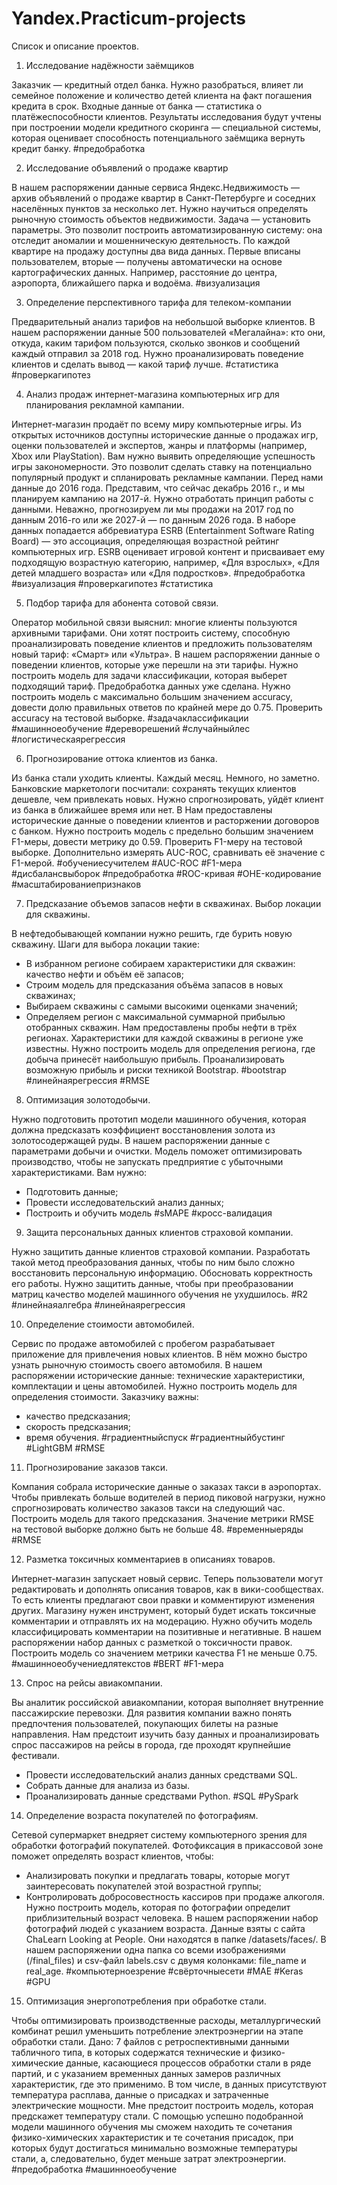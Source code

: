 # Yandex.Practicum-projects
Список и описание проектов.

1. Исследование надёжности заёмщиков


Заказчик — кредитный отдел банка. Нужно разобраться, влияет ли семейное положение и количество детей клиента на факт погашения кредита в срок. Входные данные от банка — статистика о платёжеспособности клиентов.
Результаты исследования будут учтены при построении модели кредитного скоринга — специальной системы, которая оценивает способность потенциального заёмщика вернуть кредит банку.
#предобработка 

2. Исследование объявлений о продаже квартир

В нашем распоряжении данные сервиса Яндекс.Недвижимость — архив объявлений о продаже квартир в Санкт-Петербурге и соседних населённых пунктов за несколько лет. Нужно научиться определять рыночную стоимость объектов недвижимости. Задача — установить параметры. Это позволит построить автоматизированную систему: она отследит аномалии и мошенническую деятельность.
По каждой квартире на продажу доступны два вида данных. Первые вписаны пользователем, вторые — получены автоматически на основе картографических данных. Например, расстояние до центра, аэропорта, ближайшего парка и водоёма.
#визуализация

3. Определение перспективного тарифа для телеком-компании

Предварительный анализ тарифов на небольшой выборке клиентов. В нашем распоряжении данные 500 пользователей «Мегалайна»: кто они, откуда, каким тарифом пользуются, сколько звонков и сообщений каждый отправил за 2018 год. Нужно проанализировать поведение клиентов и сделать вывод — какой тариф лучше.
#статистика #проверкагипотез

4. Анализ продаж интернет-магазина компьютерных игр для планирования рекламной кампании.

Интернет-магазин продаёт по всему миру компьютерные игры. Из открытых источников доступны исторические данные о продажах игр, оценки пользователей и экспертов, жанры и платформы (например, Xbox или PlayStation). Вам нужно выявить определяющие успешность игры закономерности. Это позволит сделать ставку на потенциально популярный продукт и спланировать рекламные кампании.
Перед нами данные до 2016 года. Представим, что сейчас декабрь 2016 г., и мы планируем кампанию на 2017-й. Нужно отработать принцип работы с данными. Неважно, прогнозируем ли мы продажи на 2017 год по данным 2016-го или же 2027-й — по данным 2026 года.
В наборе данных попадается аббревиатура ESRB (Entertainment Software Rating Board) — это ассоциация, определяющая возрастной рейтинг компьютерных игр. ESRB оценивает игровой контент и присваивает ему подходящую возрастную категорию, например, «Для взрослых», «Для детей младшего возраста» или «Для подростков».
#предобработка #визуализация #проверкагипотез #статистика 

5. Подбор тарифа для абонента сотовой связи.

Оператор мобильной связи выяснил: многие клиенты пользуются архивными тарифами. Они хотят построить систему, способную проанализировать поведение клиентов и предложить пользователям новый тариф: «Смарт» или «Ультра».
В нашем распоряжении данные о поведении клиентов, которые уже перешли на эти тарифы. Нужно построить модель для задачи классификации, которая выберет подходящий тариф. Предобработка данных уже сделана.
Нужно построить модель с максимально большим значением accuracy, довести долю правильных ответов по крайней мере до 0.75. Проверить accuracy на тестовой выборке.
#задачаклассификации #машинноеобучение #дереворешений #случайныйлес #логистическаярегрессия 

6. Прогнозирование оттока клиентов из банка.

Из банка стали уходить клиенты. Каждый месяц. Немного, но заметно. Банковские маркетологи посчитали: сохранять текущих клиентов дешевле, чем привлекать новых.
Нужно спрогнозировать, уйдёт клиент из банка в ближайшее время или нет. В
Нам предоставлены исторические данные о поведении клиентов и расторжении договоров с банком.
Нужно построить модель с предельно большим значением F1-меры, довести метрику до 0.59. Проверить F1-меру на тестовой выборке.
Дополнительно измерять AUC-ROC, сравнивать её значение с F1-мерой.
#обучениесучителем #AUC-ROC #F1-мера #дисбалансвыборок #предобработка #ROC-кривая #OHE-кодирование #масштабированиепризнаков 

7. Предсказание объемов запасов нефти в скважинах. Выбор локации для скважины.

В нефтедобывающей компании нужно решить, где бурить новую скважину.
Шаги для выбора локации такие:
* В избранном регионе собираем характеристики для скважин: качество нефти и объём её запасов;
* Строим модель для предсказания объёма запасов в новых скважинах;
* Выбираем скважины с самыми высокими оценками значений;
* Определяем регион с максимальной суммарной прибылью отобранных скважин.
Нам предоставлены пробы нефти в трёх регионах. Характеристики для каждой скважины в регионе уже известны. Нужно построить модель для определения региона, где добыча принесёт наибольшую прибыль. Проанализировать возможную прибыль и риски техникой Bootstrap.
#bootstrap #линейнаярегрессия #RMSE

8. Оптимизация золотодобычи.

Нужно подготовить прототип модели машинного обучения, которая должна предсказать коэффициент восстановления золота из золотосодержащей руды. В нашем распоряжении данные с параметрами добычи и очистки.
Модель поможет оптимизировать производство, чтобы не запускать предприятие с убыточными характеристиками.
Вам нужно:
* Подготовить данные;
* Провести исследовательский анализ данных;
* Построить и обучить модель
#sMAPE #кросс-валидация 

9. Защита персональных данных клиентов страховой компании.

Нужно защитить данные клиентов страховой компании. Разработать такой метод преобразования данных, чтобы по ним было сложно восстановить персональную информацию. Обосновать корректность его работы.
Нужно защитить данные, чтобы при преобразовании матриц качество моделей машинного обучения не ухудшилось. 
#R2 #линейнаяалгебра #линейнаярегрессия 

10. Определение стоимости автомобилей.

Сервис по продаже автомобилей с пробегом разрабатывает приложение для привлечения новых клиентов. В нём можно быстро узнать рыночную стоимость своего автомобиля. В нашем распоряжении исторические данные: технические характеристики, комплектации и цены автомобилей. Нужно построить модель для определения стоимости.
Заказчику важны:
* качество предсказания;
* скорость предсказания;
* время обучения.
#градиентныйспуск #градиентныйбустинг #LightGBM #RMSE 

11. Прогнозирование заказов такси.

Компания собрала исторические данные о заказах такси в аэропортах. Чтобы привлекать больше водителей в период пиковой нагрузки, нужно спрогнозировать количество заказов такси на следующий час. Построить модель для такого предсказания.
Значение метрики RMSE на тестовой выборке должно быть не больше 48.
#временныеряды #RMSE 

12. Разметка токсичных комментариев в описаниях товаров.

Интернет-магазин запускает новый сервис. Теперь пользователи могут редактировать и дополнять описания товаров, как в вики-сообществах. То есть клиенты предлагают свои правки и комментируют изменения других. Магазину нужен инструмент, который будет искать токсичные комментарии и отправлять их на модерацию.
Нужно обучить модель классифицировать комментарии на позитивные и негативные. В нашем распоряжении набор данных с разметкой о токсичности правок.
Построить модель со значением метрики качества F1 не меньше 0.75.
#машинноеобучениедлятекстов #BERT #F1-мера 

13. Спрос на рейсы авиакомпании.

Вы аналитик российской авиакомпании, которая выполняет внутренние пассажирские перевозки. Для развития компании важно понять предпочтения пользователей, покупающих билеты на разные направления.
Нам предстоит изучить базу данных и проанализировать спрос пассажиров на рейсы в города, где проходят крупнейшие фестивали.
* Провести исследовательский анализ данных средствами SQL.
* Собрать данные для анализа из базы.
* Проанализировать данные средствами Python.
#SQL #PySpark 

14. Определение возраста покупателей по фотографиям.

Сетевой супермаркет внедряет систему компьютерного зрения для обработки фотографий покупателей. Фотофиксация в прикассовой зоне поможет определять возраст клиентов, чтобы:
* Анализировать покупки и предлагать товары, которые могут заинтересовать покупателей этой возрастной группы;
* Контролировать добросовестность кассиров при продаже алкоголя.
Нужно построить модель, которая по фотографии определит приблизительный возраст человека. В нашем распоряжении набор фотографий людей с указанием возраста.
Данные взяты с сайта ChaLearn Looking at People. Они находятся в папке /datasets/faces/.
В нашем распоряжении одна папка со всеми изображениями (/final_files) и csv-файл labels.csv с двумя колонками: file_name и real_age.
#компьютерноезрение #свёрточныесети #MAE #Keras #GPU 

15. Оптимизация энергопотребления при обработке стали.

Чтобы оптимизировать производственные расходы, металлургический комбинат решил уменьшить потребление электроэнергии на этапе обработки стали.
Дано: 7 файлов с ретроспективными данными табличного типа, в которых содержатся технические и физико-химические данные, касающиеся процессов обработки стали в ряде партий, и с указанием временных данных замеров различных характеристик, где это применимо. В том числе, в данных присутствуют температура расплава, данные о присадках и затраченные электрические мощности. Мне предстоит построить модель, которая предскажет температуру стали. С помощью успешно подобранной модели машинного обучения мы сможем находить те сочетания физико-химических характеристик и те сочетания присадок, при которых будут достигаться минимально возможные температуры стали, а, следовательно, будет меньше затрат электроэнергии.
#предобработка #машинноеобучение 




